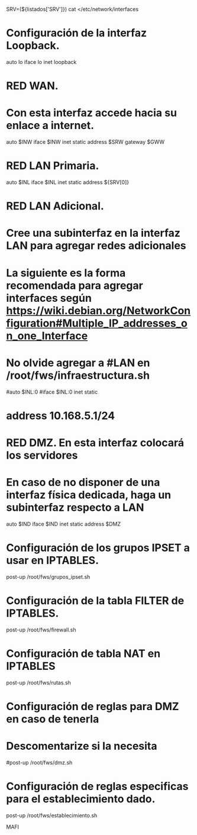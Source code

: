 SRV=(${listados['SRV']})
cat <<MAFI >/etc/network/interfaces
# Configuración de la interfaz Loopback. 
auto lo 
iface lo inet loopback 

# RED WAN. 
# Con esta interfaz accede hacia su enlace a internet. 
auto $INW
iface $INW inet static 
    address $SRW
    gateway $GWW 

# RED LAN Primaria. 
auto $INL
iface $INL inet static 
    address ${SRV[0]}

# RED LAN Adicional. 
# Cree una subinterfaz en la interfaz LAN para agregar redes adicionales
# La siguiente es la forma recomendada para agregar interfaces según https://wiki.debian.org/NetworkConfiguration#Multiple_IP_addresses_on_one_Interface
# No olvide agregar a #LAN en /root/fws/infraestructura.sh
#auto $INL:0
#iface $INL:0 inet static 
#    address 10.168.5.1/24
 
# RED DMZ. En esta interfaz colocará los servidores
# En caso de no disponer de una interfaz física dedicada, haga un subinterfaz respecto a LAN
auto $IND 
iface $IND inet static 
    address $DMZ

# Configuración de los grupos IPSET a usar en IPTABLES.
post-up /root/fws/grupos_ipset.sh 

# Configuración de la tabla FILTER de IPTABLES. 
post-up /root/fws/firewall.sh

# Configuración de tabla NAT en IPTABLES
post-up /root/fws/rutas.sh 

# Configuración de reglas para DMZ en caso de tenerla
# Descomentarize si la necesita 
#post-up /root/fws/dmz.sh 

# Configuración de reglas especificas para el establecimiento dado.
post-up /root/fws/establecimiento.sh


MAFI
